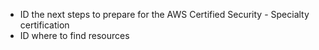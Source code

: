- ID the next steps to prepare for the AWS Certified Security - Specialty certification
- ID where to find resources
